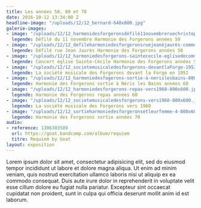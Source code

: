 ```yaml
---
title: Les années 50, 60 et 70
date: 2016-10-12 13:34:00 Z
headline-image: "/uploads/12/12_bernard-640x800.jpg"
galerie-images:
- image: "/uploads/12/12_harmonidesforgeronsdéfilé11novembreruechristophethivrier-800x600.jpg"
  legende: Défilé du 11 novembre Harmonie des Forgerons années 50
- image: "/uploads/12/12_defileharmoniedesforgeronsruejeanèjaurès-commentry-800x600.jpg"
  legende: Défilé rue Jean Jaurès Harmonie des Forgerons années 50
- image: "/uploads/12/12_harmoniedesforgerons-saintececile-eglisedecommentry-800x600.jpg"
  legende: Concert église Sainte-Cécile Harmonie des Forgerons années 50
- image: "/uploads/12/12_societemusicaledesforgerons-devantlaForge-1952-800x600.jpg"
  legende: La société musicale des Forgerons devant la Forge en 1952
- image: "/uploads/12/12_harmoniedesfogerons-sortie-à-nerislesbains-800x600.jpg"
  legende: Harmonie des Forgerons sortie à Néris les Bains années 60
- image: "/uploads/12/12_harmoniedesforgerons-repas-vers1960-800x600.jpg"
  legende: Harmonie des Forgerons repas années 60
- image: "/uploads/12/12_societemusicaledesforgerons-vers1960-800x600.jpg"
  legende: La société musicale des Forgerons vers 1960
- image: "/uploads/12/12_sortieharmoniedesforgeronsetleurfemme-4-800x600.jpg"
  legende: Harmonie des Forgerons sortie années 70
audio:
- reference: 1306303589
  url: https://goat.bandcamp.com/album/requiem
  titre: Requiem by Goat
layout: exposition
---
```


Lorem ipsum dolor sit amet, consectetur adipisicing elit, sed do eiusmod tempor incididunt ut labore et dolore magna aliqua. Ut enim ad minim veniam, quis nostrud exercitation ullamco laboris nisi ut aliquip ex ea commodo consequat. Duis aute irure dolor in reprehenderit in voluptate velit esse cillum dolore eu fugiat nulla pariatur. Excepteur sint occaecat cupidatat non proident, sunt in culpa qui officia deserunt mollit anim id est laborum.
